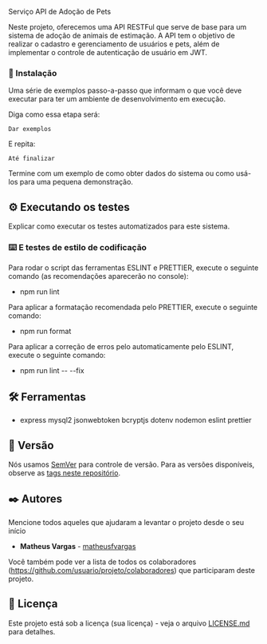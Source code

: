 Serviço API de Adoção de Pets

Neste projeto, oferecemos uma API RESTFul que serve de base para um sistema de adoção de animais de estimação. A API tem o objetivo de realizar o cadastro e gerenciamento de usuários e pets, além de implementar o controle de autenticação de usuário em JWT.


### 🔧 Instalação

Uma série de exemplos passo-a-passo que informam o que você deve executar para ter um ambiente de desenvolvimento em execução.

Diga como essa etapa será:

```
Dar exemplos
```

E repita:

```
Até finalizar
```

Termine com um exemplo de como obter dados do sistema ou como usá-los para uma pequena demonstração.

## ⚙️ Executando os testes

Explicar como executar os testes automatizados para este sistema.


### ⌨️ E testes de estilo de codificação

Para rodar o script das ferramentas ESLINT e PRETTIER, execute o seguinte comando (as recomendações aparecerão no console):

- npm run lint

Para aplicar a formatação recomendada pelo PRETTIER, execute o seguinte comando:

- npm run format

Para aplicar a correção de erros pelo automaticamente pelo ESLINT, execute o seguinte comando:

- npm run lint -- --fix

## 🛠️ Ferramentas


- express mysql2 jsonwebtoken bcryptjs dotenv nodemon eslint prettier


## 📌 Versão

Nós usamos [SemVer](http://semver.org/) para controle de versão. Para as versões disponíveis, observe as [tags neste repositório](https://github.com/suas/tags/do/projeto).

## ✒️ Autores

Mencione todos aqueles que ajudaram a levantar o projeto desde o seu início

- **Matheus Vargas** - [matheusfvargas](https://github.com/matheusfvargas)

Você também pode ver a lista de todos os colaboradores (https://github.com/usuario/projeto/colaboradores) que participaram deste projeto.

## 📄 Licença

Este projeto está sob a licença (sua licença) - veja o arquivo [LICENSE.md](https://github.com/usuario/projeto/licenca) para detalhes.
